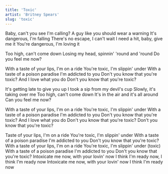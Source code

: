 ```yaml
---
title: 'Toxic'
artist: 'Britney Spears'
slug: 'toxic'
---
```


Baby, can't you see I'm calling?
A guy like you should wear a warning
It's dangerous, I'm falling
There's no escape, I can't wait
I need a hit, baby, give me it
You're dangerous, I'm loving it

Too high, can't come down
Losing my head, spinnin' 'round and 'round
Do you feel me now?

With a taste of your lips, I'm on a ride
You're toxic, I'm slippin' under
With a taste of a poison paradise
I'm addicted to you
Don't you know that you're toxic?
And I love what you do
Don't you know that you're toxic?

It's getting late to give you up
I took a sip from my devil's cup
Slowly, it's taking over me
Too high, can't come down
It's in the air and it's all around
Can you feel me now?

With a taste of your lips, I'm on a ride
You're toxic, I'm slippin' under
With a taste of a poison paradise
I'm addicted to you
Don't you know that you're toxic?
And I love what you do
Don't you know that you're toxic?
Don't you know that you're toxic?

Taste of your lips, I'm on a ride
You're toxic, I'm slippin' under
With a taste of a poison paradise
I'm addicted to you
Don't you know that you're toxic?
With a taste of your lips, I'm on a ride
You're toxic, I'm slippin' under (toxic)
With a taste of a poison paradise
I'm addicted to you
Don't you know that you're toxic?
Intoxicate me now, with your lovin' now
I think I'm ready now, I think I'm ready now
Intoxicate me now, with your lovin' now
I think I'm ready now
